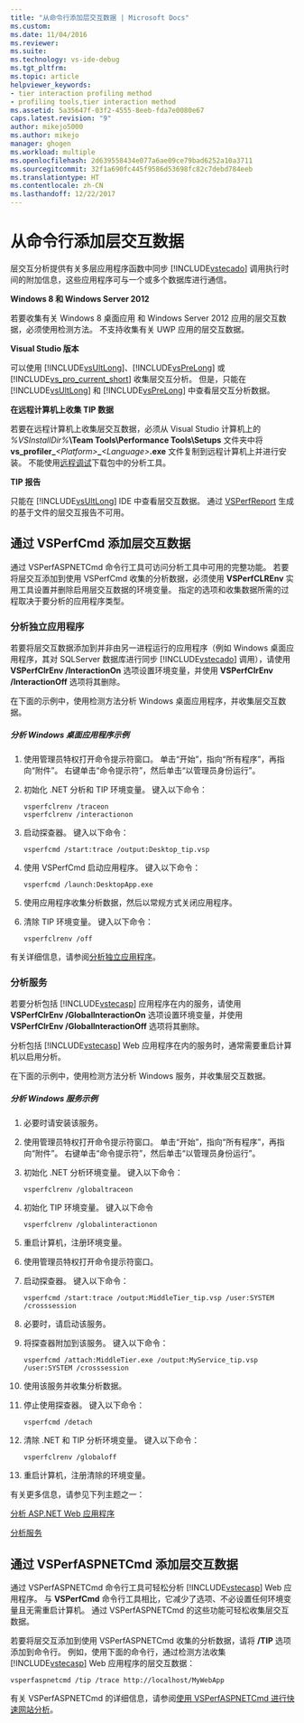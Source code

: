 ```yaml
---
title: "从命令行添加层交互数据 | Microsoft Docs"
ms.custom: 
ms.date: 11/04/2016
ms.reviewer: 
ms.suite: 
ms.technology: vs-ide-debug
ms.tgt_pltfrm: 
ms.topic: article
helpviewer_keywords:
- tier interaction profiling method
- profiling tools,tier interaction method
ms.assetid: 5a35647f-03f2-4555-8eeb-fda7e0080e67
caps.latest.revision: "9"
author: mikejo5000
ms.author: mikejo
manager: ghogen
ms.workload: multiple
ms.openlocfilehash: 2d639558434e077a6ae09ce79bad6252a10a3711
ms.sourcegitcommit: 32f1a690fc445f9586d53698fc82c7debd784eeb
ms.translationtype: HT
ms.contentlocale: zh-CN
ms.lasthandoff: 12/22/2017
---
```

# <a name="adding-tier-interaction-data-from-the-command-line"></a>从命令行添加层交互数据
层交互分析提供有关多层应用程序函数中同步 [!INCLUDE[vstecado](../data-tools/includes/vstecado_md.md)] 调用执行时间的附加信息，这些应用程序可与一个或多个数据库进行通信。  
  
 **Windows 8 和 Windows Server 2012**  
  
 若要收集有关 Windows 8 桌面应用 和 Windows Server 2012 应用的层交互数据，必须使用检测方法。 不支持收集有关 UWP 应用的层交互数据。  
  
 **Visual Studio 版本**  
  
 可以使用 [!INCLUDE[vsUltLong](../code-quality/includes/vsultlong_md.md)]、[!INCLUDE[vsPreLong](../code-quality/includes/vsprelong_md.md)] 或 [!INCLUDE[vs_pro_current_short](../profiling/includes/vs_pro_current_short_md.md)] 收集层交互分析。 但是，只能在 [!INCLUDE[vsUltLong](../code-quality/includes/vsultlong_md.md)] 和 [!INCLUDE[vsPreLong](../code-quality/includes/vsprelong_md.md)] 中查看层交互分析数据。  
  
 **在远程计算机上收集 TIP 数据**  
  
 若要在远程计算机上收集层交互数据，必须从 Visual Studio 计算机上的 *%VSInstallDir%***\Team Tools\Performance Tools\Setups** 文件夹中将 **vs_profiler_***\<Platform>***_***\<Language>***.exe** 文件复制到远程计算机上并进行安装。 不能使用[远程调试](../debugger/remote-debugging.md)下载包中的分析工具。  
  
 **TIP 报告**  
  
 只能在 [!INCLUDE[vsUltLong](../code-quality/includes/vsultlong_md.md)] IDE 中查看层交互数据。 通过 [VSPerfReport](../profiling/vsperfreport.md) 生成的基于文件的层交互报告不可用。  
  
## <a name="adding-tier-interaction-data-with-vsperfcmd"></a>通过 VSPerfCmd 添加层交互数据  
 通过 VSPerfASPNETCmd 命令行工具可访问分析工具中可用的完整功能。 若要将层交互添加到使用 VSPerfCmd 收集的分析数据，必须使用 **VSPerfCLREnv** 实用工具设置并删除启用层交互数据的环境变量。 指定的选项和收集数据所需的过程取决于要分析的应用程序类型。  
  
### <a name="profiling-stand-alone-applications"></a>分析独立应用程序  
 若要将层交互数据添加到并非由另一进程运行的应用程序（例如 Windows 桌面应用程序，其对 SQLServer 数据库进行同步 [!INCLUDE[vstecado](../data-tools/includes/vstecado_md.md)] 调用），请使用 **VSPerfClrEnv /InteractionOn** 选项设置环境变量，并使用 **VSPerfClrEnv /InteractionOff** 选项将其删除。  
  
 在下面的示例中，使用检测方法分析 Windows 桌面应用程序，并收集层交互数据。  
  
##### <a name="profiling-a-windows-desktop-application-example"></a>分析 Windows 桌面应用程序示例  
  
1.  使用管理员特权打开命令提示符窗口。 单击“开始”，指向“所有程序”，再指向“附件”。 右键单击“命令提示符”，然后单击“以管理员身份运行”。  
  
2.  初始化 .NET 分析和 TIP 环境变量。 键入以下命令：  
  
    ```  
    vsperfclrenv /traceon  
    vsperfclrenv /interactionon  
    ```  
  
3.  启动探查器。 键入以下命令：  
  
    ```  
    vsperfcmd /start:trace /output:Desktop_tip.vsp   
    ```  
  
4.  使用 VSPerfCmd 启动应用程序。 键入以下命令：  
  
    ```  
    vsperfcmd /launch:DesktopApp.exe  
    ```  
  
5.  使用应用程序收集分析数据，然后以常规方式关闭应用程序。  
  
6.  清除 TIP 环境变量。 键入以下命令：  
  
    ```  
    vsperfclrenv /off  
    ```  
  
 有关详细信息，请参阅[分析独立应用程序](../profiling/command-line-profiling-of-stand-alone-applications.md)。  
  
### <a name="profiling-services"></a>分析服务  
 若要分析包括 [!INCLUDE[vstecasp](../code-quality/includes/vstecasp_md.md)] 应用程序在内的服务，请使用 **VSPerfClrEnv /GlobalInteractionOn** 选项设置环境变量，并使用 **VSPerfClrEnv /GlobalInteractionOff** 选项将其删除。  
  
 分析包括 [!INCLUDE[vstecasp](../code-quality/includes/vstecasp_md.md)] Web 应用程序在内的服务时，通常需要重启计算机以启用分析。  
  
 在下面的示例中，使用检测方法分析 Windows 服务，并收集层交互数据。  
  
##### <a name="profiling-a-windows-service-example"></a>分析 Windows 服务示例  
  
1.  必要时请安装该服务。  
  
2.  使用管理员特权打开命令提示符窗口。 单击“开始”，指向“所有程序”，再指向“附件”。 右键单击“命令提示符”，然后单击“以管理员身份运行”。  
  
3.  初始化 .NET 分析环境变量。 键入以下命令：  
  
    ```  
    vsperfclrenv /globaltraceon  
    ```  
  
4.  初始化 TIP 环境变量。 键入以下命令  
  
    ```  
    vsperfclrenv /globalinteractionon  
    ```  
  
5.  重启计算机，注册环境变量。  
  
6.  使用管理员特权打开命令提示符窗口。  
  
7.  启动探查器。 键入以下命令：  
  
    ```  
    vsperfcmd /start:trace /output:MiddleTier_tip.vsp /user:SYSTEM /crosssession   
    ```  
  
8.  必要时，请启动该服务。  
  
9. 将探查器附加到该服务。 键入以下命令：  
  
    ```  
    vsperfcmd /attach:MiddleTier.exe /output:MyService_tip.vsp /user:SYSTEM /crosssession   
    ```  
  
10. 使用该服务并收集分析数据。  
  
11. 停止使用探查器。 键入以下命令：  
  
     `vsperfcmd /detach`  
  
12. 清除 .NET 和 TIP 分析环境变量。 键入以下命令：  
  
    ```  
    vsperfclrenv /globaloff  
    ```  
  
13. 重启计算机，注册清除的环境变量。  
  
 有关更多信息，请参见下列主题之一：  
  
 [分析 ASP.NET Web 应用程序](../profiling/command-line-profiling-of-aspnet-web-applications.md)  
  
 [分析服务](../profiling/command-line-profiling-of-services.md)  
  
## <a name="adding-tier-interaction-data-with-vsperfaspnetcmd"></a>通过 VSPerfASPNETCmd 添加层交互数据  
 通过 VSPerfASPNETCmd 命令行工具可轻松分析 [!INCLUDE[vstecasp](../code-quality/includes/vstecasp_md.md)] Web 应用程序。 与 **VSPerfCmd** 命令行工具相比，它减少了选项、不必设置任何环境变量且无需重启计算机。 通过 VSPerfASPNETCmd 的这些功能可轻松收集层交互数据。  
  
 若要将层交互添加到使用 VSPerfASPNETCmd 收集的分析数据，请将 **/TIP** 选项添加到命令行。 例如，使用下面的命令行，通过检测方法收集 [!INCLUDE[vstecasp](../code-quality/includes/vstecasp_md.md)] Web 应用程序的层交互数据：  
  
```  
vsperfaspnetcmd /tip /trace http://localhost/MyWebApp  
```  
  
 有关 VSPerfASPNETCmd 的详细信息，请参阅[使用 VSPerfASPNETCmd 进行快速网站分析](../profiling/rapid-web-site-profiling-with-vsperfaspnetcmd.md)。